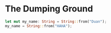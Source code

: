 # The Dumping Ground

```rust
let mut my_name: String = String::from("Duan");
my_name = String::from("HAHA");
```
